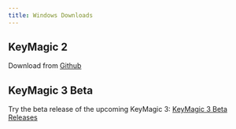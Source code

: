 ```yaml
---
title: Windows Downloads
---
```


## KeyMagic 2

Download from [<i class="fab fa-github"></i>Github][latest]

[latest]: https://github.com/thantthet/keymagic/releases/tag/windows-2.0.1.0

## KeyMagic 3 Beta

Try the beta release of the upcoming KeyMagic 3: [<i class="fab fa-github"></i> KeyMagic 3 Beta Releases](https://github.com/thantthet/keymagic-3/releases/)
